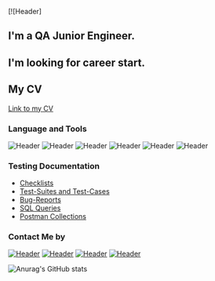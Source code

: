 [![Header]
## I'm a QA Junior Engineer.
## I'm looking for career start. 
## My CV
[Link to my CV](https://drive.google.com/file/d/1XPKdwGY0a8s594yx7r4ZGAuw-Ya1oAmW/view?usp=sharing)


### Language and Tools
![Header](https://img.shields.io/badge/Jira-090909?style=for-the-badge&logo=jira&logoColor=136be1)
![Header](https://img.shields.io/badge/Postman-090909?style=for-the-badge&logo=postman&logoColor=f76935)
![Header](https://img.shields.io/badge/Github-090909?style=for-the-badge&logo=github&logoColor=8cc4d7)
![Header](https://img.shields.io/badge/MySQL-090909?style=for-the-badge&logo=mysql&logoColor=00618a)
![Header](https://img.shields.io/badge/MongoDB-090909?style=for-the-badge&logo=mongodb&logoColor=4aa73c)
![Header](https://img.shields.io/badge/DevTools-090909?style=for-the-badge&logo=googlechrome&logoColor=2674f2)


### Testing Documentation

- [Checklists](https://github.com/egorsoroka8/checklist)
- [Test-Suites and Test-Cases](https://github.com/egorsoroka8/test-cases)
- [Bug-Reports](https://github.com/egorsoroka8/bug-reports)
- [SQL Queries](https://github.com/egorsoroka8/SQL)
- [Postman Collections](https://github.com/egorsoroka8/postman)

### Contact Me by
[![Header](https://img.shields.io/badge/Instagram-090909?style=for-the-badge&logo=instagram&logoColor=9939a3)](https://www.instagram.com/egorsoroka/)
[![Header](https://img.shields.io/badge/Telegram-090909?style=for-the-badge&logo=telegram&logoColor=31a5db)](https://t.me/egorsoroka)
[![Header](https://img.shields.io/badge/Twitter-090909?style=for-the-badge&logo=twitter&logoColor=1c96e8)](https://twitter.com/egorsoroka_)
[![Header](https://img.shields.io/badge/Linkedin-090909?style=for-the-badge&logo=linkedin&logoColor=0073b1)](https://www.linkedin.com/in/egorsoroka8/)

![Anurag's GitHub stats](https://github-readme-stats.vercel.app/api?username=egorsoroka8&show_icons=true&theme=radical)
